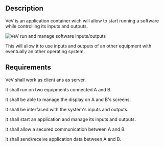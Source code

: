 Description
---

VeV is an application container wich will allow to start running a software while controlling its inputs and outputs. 

![VeV run and manage software inputs/outputs](vev-n-sw.png "VeV & software")

This will allow it to use inputs and outputs of an other equipment with eventually an other operating system.

Requirements
---

VeV shall work as client ans as server.

It shall run on two equipments connected A and B.

It shall be able to manage the display on A and B's screens.

It shall be interfaced with the system's inputs and outputs.

It shall start an application and manage its inputs and outputs.

It shall allow a secured communication between A and B.

It shall send/receive application data between A and B.

